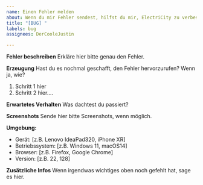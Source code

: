 ```yaml
---
name: Einen Fehler melden
about: Wenn du mir Fehler sendest, hilfst du mir, ElectriCity zu verbessern
title: "[BUG] "
labels: bug
assignees: DerCooleJustin

---
```


**Fehler beschreiben**
Erkläre hier bitte genau den Fehler.

**Erzeugung**
Hast du es nochmal geschafft, den Fehler hervorzurufen? Wenn ja, wie?
1. Schritt 1 hier
2. Schritt 2 hier....

**Erwartetes Verhalten**
Was dachtest du passiert?

**Screenshots**
Sende hier bitte Screenshots, wenn möglich.

**Umgebung:**
 - Gerät: [z.B. Lenovo IdeaPad320, iPhone XR]
 - Betriebssystem: [z.B. Windows 11, macOS14]
 - Browser: [z.B. Firefox, Google Chrome]
 - Version: [z.B. 22, 128]

**Zusätzliche Infos**
Wenn irgendwas wichtiges oben noch gefehlt hat, sage es hier.
